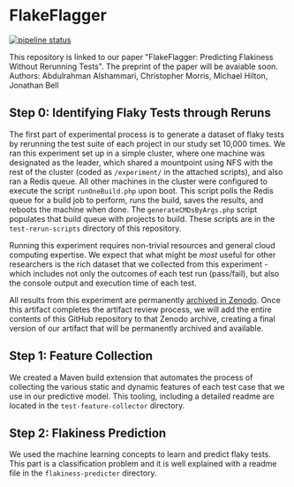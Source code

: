 # FlakeFlagger
 [![pipeline status](https://gitlab.com/neu-se/flakeflagger/badges/main/pipeline.svg)](https://gitlab.com/neu-se/flakeflagger/-/commits/main)

 
This repository is linked to our paper "FlakeFlagger: Predicting Flakiness Without Rerunning Tests". The preprint of the paper will be avaiable soon. 
Authors: Abdulrahman Alshammari, Christopher Morris, Michael Hilton, Jonathan Bell
## Step 0: Identifying Flaky Tests through Reruns
The first part of experimental process is to generate a dataset of flaky tests by rerunning the test suite of each project in our
study set 10,000 times. We ran this experiment set up in a simple cluster, where one machine was designated as the 
leader, which shared a mountpoint using NFS with the rest of the cluster (coded as `/experiment/` in the attached scripts), and also ran a Redis queue. All other machines in the cluster were
configured to execute the script `runOneBuild.php` upon boot. This script polls the Redis queue for a build job to perform, runs the build,
saves the results, and reboots the machine when done. The `generateCMDsByArgs.php` script populates that build queue with projects to build.
These scripts are in the `test-rerun-scripts` directory of this repository.

Running this experiment requires non-trivial resources and general cloud computing expertise.
We expect that what might be *most* useful for other researchers is the rich dataset that we collected from this experiment - which includes
not only the outcomes of each test run (pass/fail), but also the console output and execution time of each test.

All results from this experiment are permanently [archived in Zenodo](https://zenodo.org/record/4450723#.YAhKgi1h1GQ). Once
this artifact completes the artifact review process, we will add the entire contents of this GitHub repository to that Zenodo archive,
creating a final version of our artifact that will be permanently archived and available.

## Step 1: Feature Collection
We created a Maven build extension that automates the process of collecting the various static and dynamic features of each test case
that we use in our predictive model. This tooling, including a detailed readme are located in the `test-feature-collector` directory.


## Step 2: Flakiness Prediction 
We used the machine learning concepts to learn and predict flaky tests. This part is a classification problem and it is well explained with a readme file in the `flakiness-predicter` directory.
